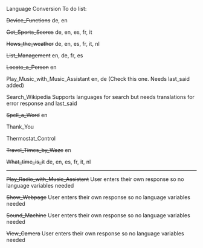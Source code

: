 Language Conversion To do list:

~~Device_Functions~~ de, en

~~Get_Sports_Scores~~ de, en, es, fr, it

~~Hows_the_weather~~ de, en, es, fr, it, nl

~~List_Management~~ en, de, fr, es

~~Locate_a_Person~~ en

Play_Music_with_Music_Assistant en, de (Check this one. Needs last_said added)

Search_Wikipedia Supports languages for search but needs translations for error response and last_said

~~Spell_a_Word~~ en

Thank_You

Thermostat_Control

~~Travel_Times_by_Waze~~ en

~~What_time_is_it~~ de, en, es, fr, it, nl

---

~~Play_Radio_with_Music_Assistant~~ User enters their own response so no language variables needed

~~Show_Webpage~~ User enters their own response so no language variables needed

~~Sound_Machine~~ User enters their own response so no language variables needed

~~View_Camera~~ User enters their own response so no language variables needed
